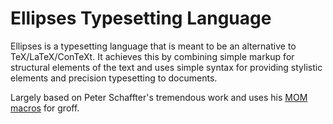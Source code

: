 # Ellipses Typesetting Language

Ellipses is a typesetting language that is meant to be an alternative to TeX/LaTeX/ConTeXt.  It achieves this by combining simple markup for structural elements of the text and uses simple syntax for providing stylistic elements and precision typesetting to documents.

Largely based on Peter Schaffter's tremendous work and uses his [MOM macros](www.schaffter.ca/mom/mom-01.html) for groff.
